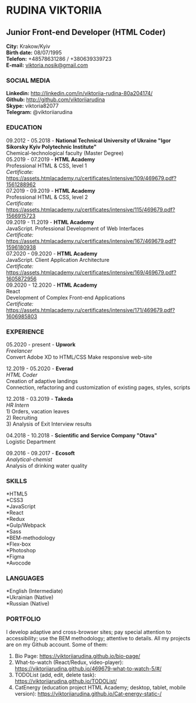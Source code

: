 # RUDINA VIKTORIIA
## Junior Front-end Developer (HTML Coder)

**City:** Krakow/Kyiv  
**Birth date:** 08/07/1995  
**Telefon:** +48578631286 / +380639339723  
**E-mail:** viktoria.nosik@gmail.com  

### SOCIAL MEDIA

**Linkedin:** http://linkedin.com/in/viktoriia-rudina-80a204174/  
**Github:** http://github.com/viktoriiarudina  
**Skype:** viktoria82077  
**Telegram:** @viktoriiarudina  


### EDUCATION

09.2012 - 05.2018 - **National Technical University of Ukraine "Igor Sikorsky Kyiv Polytechnic Institute"**     
                    Chemical-technological faculty (Master Degree)  
05.2019 - 07.2019 - **HTML Academy**      
                    Professional HTML & CSS, level 1  
                    *Certificate:* https://assets.htmlacademy.ru/certificates/intensive/109/469679.pdf?1561288962  
07.2019 - 09.2019 - **HTML Academy**     
                    Professional HTML & CSS, level 2   
                    *Certificate:* https://assets.htmlacademy.ru/certificates/intensive/115/469679.pdf?1566915723  
09.2019 - 11.2019 - **HTML Academy**   
                    JavaScript. Professional Development of Web Interfaces   
                    *Certificate:* https://assets.htmlacademy.ru/certificates/intensive/167/469679.pdf?1596180938  
07.2020 - 09.2020 - **HTML Academy**    
                    JavaScript. Client Application Architecture  
                    *Certificate:* https://assets.htmlacademy.ru/certificates/intensive/169/469679.pdf?1605872956   
09.2020 - 12.2020 - **HTML Academy**    
                    React  
                    Development of Complex Front-end Applications  
                    *Certificate:* https://assets.htmlacademy.ru/certificates/intensive/171/469679.pdf?1606985803  
                    
                    
### EXPERIENCE

05.2020 - present - **Upwork**  
                    *Freelancer*  
                    Convert Adobe XD to HTML/CSS Make responsive web-site  
                    
12.2019 - 05.2020 - **Everad**  
                    *HTML Coder*  
                    Creation of adaptive landings  
                    Connection, refactoring and customization of existing pages, styles, scripts  
                    
12.2018 - 03.2019 - **Takeda**  
                    *HR Intern*   
                    1) Orders, vacation leaves  
                    2) Recruiting  
                    3) Analysis of Exit Interview results  

04.2018 - 10.2018 - **Scientific and Service Company "Otava"**  
                    Logistic Department  

09.2016 - 09.2017 - **Ecosoft**  
                    *Analytical-chemist*  
                    Analysis of drinking water quality  
                    
                  
### SKILLS

*HTML5  
*CSS3  
*JavaScript   
*React  
*Redux  
*Gulp/Webpack  
*Sass  
*BEM-methodology   
*Flex-box  
*Photoshop  
*Figma  
*Avocode 


### LANGUAGES

*English (Intermediate)    
*Ukrainian  (Native)  
*Russian  (Native) 


### PORTFOLIO

I develop adaptive and cross-browser sites; pay special attention to accessibility; use the BEM methodology; attentive to details. All my projects are on my Github account.
Some of them:  
1) Bio Page: https://viktoriiarudina.github.io/bio-page/  
2) What-to-watch (React/Redux, video-player): https://viktoriiarudina.github.io/469679-what-to-watch-5/#/  
3) TODOList (add, edit, delete task): https://viktoriiarudina.github.io/TODOList/  
4) CatEnergy (education project HTML Academy; desktop, tablet, mobile version): https://viktoriiarudina.github.io/Cat-energy-static-/  
                   
